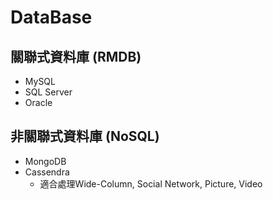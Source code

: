 
# DataBase


## 關聯式資料庫 (RMDB)
- MySQL
- SQL Server
- Oracle

## 非關聯式資料庫 (NoSQL)
- MongoDB
- Cassendra
  - 適合處理Wide-Column, Social Network, Picture, Video
